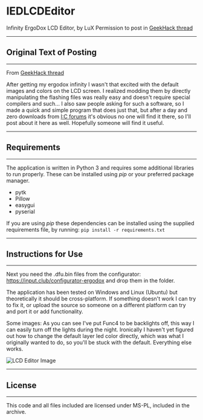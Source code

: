 # IEDLCDEditor
Infinity ErgoDox LCD Editor, by LuX
Permission to post in [GeekHack thread](https://geekhack.org/index.php?topic=82904.msg2213564#msg2213564)

-----
## Original Text of Posting
-----
From [GeekHack thread](https://geekhack.org/index.php?topic=82904.msg2201059#msg2201059)

After getting my ergodox infinity I wasn't that excited with the default images and colors on the LCD screen. I realized modding them by directly manipulating the flashing files was really easy and doesn't require special compilers and such... I also saw people asking for such a software, so I made a quick and simple program that does just that, but after a day and zero downloads from [I:C forums](https://input.club/forums/topic/ied-lcd-editor-v0-9-gui-editor-to-modify-the-lcd) it's obvious no one will find it there, so I'll post about it here as well. Hopefully someone will find it useful.

-----
## Requirements
-----
The application is written in Python 3 and requires some additional libraries to run properly. These can be installed using _pip_ or your preferred package manager.

- pytk
- Pillow
- easygui
- pyserial

If you are using _pip_ these dependencies can be installed using the supplied requirements file, by running: `pip install -r requirements.txt`

-----
## Instructions for Use
-----
Next you need the .dfu.bin files from the configurator: https://input.club/configurator-ergodox and drop them in the folder.

The application has been tested on Windows and Linux (Ubuntu) but theoretically it should be cross-platform. If something doesn't work I can try to fix it, or upload the source so someone on a different platform can try and port it or add functionality.

Some images:
As you can see I've put Func4 to be backlights off, this way I can easily turn off the lights during the night.
Ironically I haven't yet figured out how to change the default layer led color directly, which was what I originally wanted to do, so you'll be stuck with the default. Everything else works.

![LCD Editor Image](http://i.imgur.com/SyuoqQa.png)

-----
## License
-----
This code and all files included are licensed under MS-PL, included in the archive.
